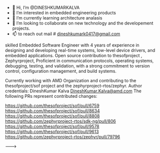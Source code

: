 - 👋 Hi, I’m @DINESHKUMARKALVA
- 👀 I’m interested in embedded engineering products 
- 🌱 I’m currently learning architecture analasis 
- 💞️ I’m looking to collaborate on new technology and the developement projects.
- 📫 to reach out mail # dineshkumark0417@gmail.com
  
skilled Embedded Software Engineer with 4 years of experience in designing and developing real-time systems,
low-level device drivers, and embedded applications.
Open source contribution to thesofproject , Zephyrproject, Proficient in communication protocols,
operating systems, debugging, testing, and validation, with a strong commitment to version control,
configuration management, and build systems.

Currently working with AMD Organization and contributing to the thesofproject/sof project and the zephyrproject-rtos/zephyr.
Author credentials: DineshKumar Kalva <DineshKumar.Kalva@amd.com>
The following PRs represent contributed changes:

https://github.com/thesofproject/sof/pull/6759
https://github.com/thesofproject/sof/pull/8634
https://github.com/thesofproject/sof/pull/8808
https://github.com/zephyrproject-rtos/sdk-ng/pull/806
https://github.com/thesofproject/sof/pull/9578
https://github.com/thesofproject/sof/pull/9613
https://github.com/zephyrproject-rtos/zephyr/pull/79796

--->
